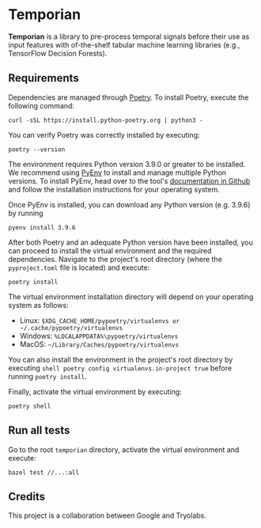 # Temporian

**Temporian** is a library to pre-process temporal
signals before their use as input features with of-the-shelf tabular machine
learning libraries (e.g., TensorFlow Decision Forests).

## Requirements

Dependencies are managed through [Poetry](https://python-poetry.org/). To
install Poetry, execute the following command:

```shell
curl -sSL https://install.python-poetry.org | python3 -
```

You can verify Poetry was correctly installed by executing:

```shell
poetry --version
```

The environment requires Python version 3.9.0 or greater to be installed. We
recommend using [PyEnv](https://github.com/pyenv/pyenv#installation) to install
and manage multiple Python versions. To install PyEnv, head over to the tool's
[documentation in Github](https://github.com/pyenv/pyenv#installation) and follow the
installation instructions for your operating system.

Once PyEnv is installed, you can download any Python version (e.g. 3.9.6) by
running

```shell
pyenv install 3.9.6
```

After both Poetry and an adequate Python version have been installed, you can
proceed to install the virtual environment and the required dependencies.
Navigate to the project's root directory (where the `pyproject.toml` file is
located) and execute:

```shell
poetry install
```

The virtual environment installation directory will depend on your operating
system as follows:

-   Linux: `$XDG_CACHE_HOME/pypoetry/virtualenvs or
~/.cache/pypoetry/virtualenvs`
-   Windows: `%LOCALAPPDATA%\pypoetry/virtualenvs`
-   MacOS: `~/Library/Caches/pypoetry/virtualenvs`

You can also install the environment in the project's root directory by
executing `shell poetry config virtualenvs.in-project true` before running
`poetry install`.

Finally, activate the virtual environment by executing:

```shell
poetry shell
```

## Run all tests

Go to the root `temporian` directory, activate the virtual
environment and execute:

```shell
bazel test //...:all
```

## Credits

This project is a collaboration between Google and Tryolabs.
